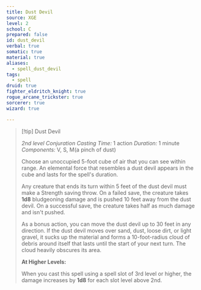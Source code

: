 ```yaml
---
title: Dust Devil
source: XGE
level: 2
school: C
prepared: false
id: dust_devil
verbal: true
somatic: true
material: true
aliases:
  - spell_dust_devil
tags:
  - spell
druid: true
fighter_eldritch_knight: true
rogue_arcane_trickster: true
sorcerer: true
wizard: true

---
```

>[!tip] Dust Devil
>
> *2nd level Conjuration*
> *Casting Time:* 1 action
> *Duration:* 1 minute
> *Components:* V, S, M(a pinch of dust)
>
>Choose an unoccupied 5-foot cube of air that you can see within range. An elemental force that resembles a dust devil appears in the cube and lasts for the spell's duration.
>
>Any creature that ends its turn within 5 feet of the dust devil must make a Strength saving throw. On a failed save, the creature takes **1d8** bludgeoning damage and is pushed 10 feet away from the dust devil. On a successful save, the creature takes half as much damage and isn't pushed.
>
>As a bonus action, you can move the dust devil up to 30 feet in any direction. If the dust devil moves over sand, dust, loose dirt, or light gravel, it sucks up the material and forms a 10-foot-radius cloud of debris around itself that lasts until the start of your next turn. The cloud heavily obscures its area.
>
>**At Higher Levels:**
>
>When you cast this spell using a spell slot of 3rd level or higher, the damage increases by **1d8** for each slot level above 2nd.
>

